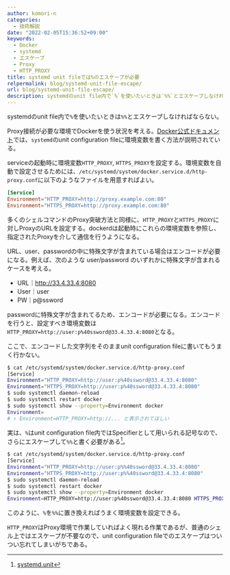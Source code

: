 ```yaml
---
author: komori-n
categories:
  - 技術解説
date: "2022-02-05T15:36:52+09:00"
keywords:
  - Docker
  - systemd
  - エスケープ
  - Proxy
  - HTTP_PROXY
title: systemd unit fileでは%のエスケープが必要
relpermalink: blog/systemd-unit-file-escape/
url: blog/systemd-unit-file-escape/
description: systemdのunit file内で`%`を使いたいときは`%%`とエスケープしなければならない。
---
```


systemdのunit file内で`%`を使いたいときは`%%`とエスケープしなければならない。

Proxy接続が必要な環境でDockerを使う状況を考える。[Docker公式ドキュメント](https://docs.docker.com/config/daemon/systemd/)では、`systemd`のunit configuration fileに環境変数を書く方法が説明されている。

serviceの起動時に環境変数`HTTP_PROXY`, `HTTPS_PROXY`を設定する。環境変数を自動で設定させるためには、`/etc/systemd/system/docker.service.d/http-proxy.conf`に以下のようなファイルを用意すればよい。

```conf
[Service]
Environment="HTTP_PROXY=http://proxy.example.com:80"
Environment="HTTPS_PROXY=http://proxy.example.com:80"
```

多くのシェルコマンドのProxy突破方法と同様に、`HTTP_PROXY`と`HTTPS_PROXY`に対しProxyのURLを設定する。dockerdは起動時にこれらの環境変数を参照し、指定されたProxyを介して通信を行うようになる。

URL、user、passwordの中に特殊文字が含まれている場合はエンコードが必要になる。例えば、次のような user/password のいずれかに特殊文字が含まれるケースを考える。

- URL｜<http://33.4.33.4:8080>
- User｜user
- PW｜p@ssword

passwordに特殊文字が含まれてるため、エンコードが必要になる。エンコードを行うと、設定すべき環境変数は`HTTP_PROXY=http://user:p%40ssword@33.4.33.4:8080`となる。

ここで、エンコードした文字列をそのままunit configuration fileに書いてもうまく行かない。

```sh
$ cat /etc/systemd/system/docker.service.d/http-proxy.conf
[Service]
Environment="HTTP_PROXY=http://user:p%40ssword@33.4.33.4:8080"
Environment="HTTPS_PROXY=http://user:p%40ssword@33.4.33.4:8080"
$ sudo systemctl daemon-reload
$ sudo systemctl restart docker
$ sudo systemctl show --property=Environment docker
Environment=
# ↑ Environment=HTTP_PROXY=http://... と表示されてほしい
```

実は、`%`はunit configuration file内ではSpecifierとして用いられる記号なので、さらにエスケープして`%%`と書く必要がある[^1]。

[^1]: [systemd.unit](https://www.freedesktop.org/software/systemd/man/systemd.unit.html)

```sh
$ cat /etc/systemd/system/docker.service.d/http-proxy.conf
[Service]
Environment="HTTP_PROXY=http://user:p%%40ssword@33.4.33.4:8080"
Environment="HTTPS_PROXY=http://user:p%%40ssword@33.4.33.4:8080"
$ sudo systemctl daemon-reload
$ sudo systemctl restart docker
$ sudo systemctl show --property=Environment docker
Environment=HTTP_PROXY=http://user:p%40ssword@33.4.33.4:8080 HTTPS_PROXY=http://user:p%40ssword@33.4.33.4:8080
```

このように、`%`を`%%`に置き換えればうまく環境変数を設定できる。

`HTTP_PROXY`はProxy環境で作業していればよく現れる作業であるが、普通のシェル上ではエスケープが不要なので、unit configuration fileでのエスケープはついつい忘れてしまいがちである。
